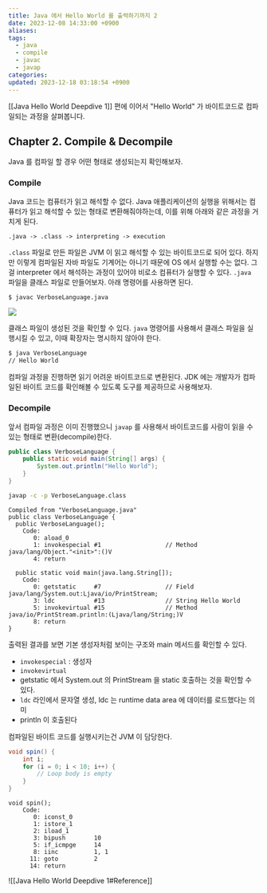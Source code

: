 ```yaml
---
title: Java 에서 Hello World 를 출력하기까지 2
date: 2023-12-08 14:33:00 +0900
aliases: 
tags:
  - java
  - compile
  - javac
  - javap
categories: 
updated: 2023-12-18 03:18:54 +0900
---
```


[[Java Hello World Deepdive 1]] 편에 이어서 "Hello World" 가 바이트코드로 컴파일되는 과정을 살펴봅니다.

## Chapter 2. Compile & Decompile

Java 를 컴파일 할 경우 어떤 형태로 생성되는지 확인해보자.

### Compile

Java 코드는 컴퓨터가 읽고 해석할 수 없다. Java 애플리케이션의 실행을 위해서는 컴퓨터가 읽고 해석할 수 있는 형태로 변환해줘야하는데, 이를 위해 아래와 같은 과정을 거치게 된다.

```
.java -> .class -> interpreting -> execution
```

`.class` 파일로 만든 파일은 JVM 이 읽고 해석할 수 있는 바이트코드로 되어 있다. 하지만 이렇게 컴파일된 자바 파일도 기계어는 아니기 때문에 OS 에서 실행할 수는 없다. 그걸 interpreter 에서 해석하는 과정이 있어야 비로소 컴퓨터가 실행할 수 있다. `.java` 파일을 클래스 파일로 만들어보자. 아래 명령어를 사용하면 된다.

```bash
$ javac VerboseLanguage.java
```

![](https://i.imgur.com/xPMY0Ib.png)

클래스 파일이 생성된 것을 확인할 수 있다. `java` 명령어를 사용해서 클래스 파일을 실행시킬 수 있고, 이때 확장자는 명시하지 않아야 한다.

```bash
$ java VerboseLanguage
// Hello World
```

컴파일 과정을 진행하면 읽기 어려운 바이트코드로 변환된다. JDK 에는 개발자가 컴파일된 바이트 코드를 확인해볼 수 있도록 도구를 제공하므로 사용해보자.

### Decompile

앞서 컴파일 과정은 이미 진행했으니 `javap` 를 사용해서 바이트코드를 사람이 읽을 수 있는 형태로 변환(decompile)한다.

```java
public class VerboseLanguage {
    public static void main(String[] args) {
        System.out.println("Hello World");
    }
}
```

```bash
javap -c -p VerboseLanguage.class
```

```
Compiled from "VerboseLanguage.java"
public class VerboseLanguage {
  public VerboseLanguage();
    Code:
       0: aload_0
       1: invokespecial #1                  // Method java/lang/Object."<init>":()V
       4: return

  public static void main(java.lang.String[]);
    Code:
       0: getstatic     #7                  // Field java/lang/System.out:Ljava/io/PrintStream;
       3: ldc           #13                 // String Hello World
       5: invokevirtual #15                 // Method java/io/PrintStream.println:(Ljava/lang/String;)V
       8: return
}
```

출력된 결과를 보면 기본 생성자처럼 보이는 구조와 main 메서드를 확인할 수 있다.

- `invokespecial` : 생성자
- `invokevirtual`
- getstatic 에서 System.out 의 PrintStream 을 static 호출하는 것을 확인할 수 있다.
- `ldc` 라인에서 문자열 생성, ldc 는 runtime data area 에 데이터를 로드했다는 의미
- println 이 호출된다

컴파일된 바이트 코드를 실행시키는건 JVM 이 담당한다.

```java
void spin() {
    int i;
    for (i = 0; i < 10; i++) {
        // Loop body is empty
    }
}
```

```
void spin();
    Code:
       0: iconst_0
       1: istore_1
       2: iload_1
       3: bipush        10
       5: if_icmpge     14
       8: iinc          1, 1
      11: goto          2
      14: return
```

![[Java Hello World Deepdive 1#Reference]]

